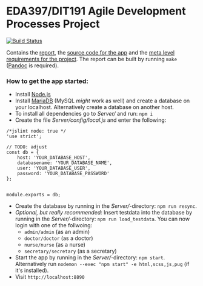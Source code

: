 # EDA397/DIT191 Agile Development Processes Project

[![Build Status](https://travis-ci.org/HeyHoProBro/HospitalHorror.svg?branch=development)](https://travis-ci.org/HeyHoProBro/HospitalHorror)

Contains the [report](report.md), the [source code for the app](Server) and the [meta level requirements for the project](project.md). The report can be built by running `make` ([Pandoc](https://pandoc.org/) is required).


### How to get the app started:
- Install [Node.js](https://nodejs.org)
- Install [MariaDB](https://downloads.mariadb.org/) (MySQL *might* work as well) and create a database on your localhost. Alternatively create a database on another host.
- To install all dependencies go to *Server/* and run: `npm i`
- Create the file *Server/config/local.js* and enter the following:

```
/*jslint node: true */
'use strict';

// TODO: adjust
const db = {
	host: 'YOUR_DATABASE_HOST',
	databasename: 'YOUR_DATABASE_NAME',
	user: 'YOUR_DATABASE_USER',
	password: 'YOUR_DATABASE_PASSWORD'
};


module.exports = db;
```
- Create the database by running in the *Server/*-directory: `npm run resync`.
- *Optional, but really recommended:* Insert testdata into the database by running in the *Server/*-directory: `npm run load_testdata`. You can now login with one of the follwoing:
	* `admin/admin` (as an admin)
	* `doctor/doctor` (as a doctor)
	* `nurse/nurse` (as a nurse)
	* `secretary/secretary` (as a secretary)
- Start the app by running in the *Server/*-directory: `npm start`. Alternatively run `nodemon --exec "npm start" -e html,scss,js,pug` (if it's installed).
- Visit `http://localhost:8890`

